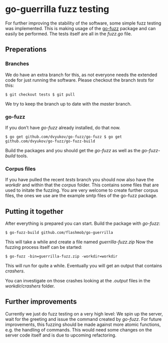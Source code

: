 # go-guerrilla fuzz testing

For further improving the stability of the software, some simple fuzz testing was implemented.
This is making usage of the [go-fuzz](https://github.com/dvyukov/go-fuzz) package and can easily be performed.
The tests itself are all in the *fuzz.go* file.

## Preperations

### Branches

We do have an extra branch for this, as not everyone needs the extended code for just running the software.
Please checkout the branch *tests* for this:

`$ git checkout tests
$ git pull`

We try to keep the branch up to date with the *master* branch.

### go-fuzz

If you don’t have *go-fuzz* already installed, do that now.

`$ go get github.com/dvyukov/go-fuzz/go-fuzz
$ go get github.com/dvyukov/go-fuzz/go-fuzz-build`

Build the packages and you should get the *go-fuzz* as well as the *go-fuzz-build* tools.

### Corpus files

If you have pulled the recent *tests* branch you should now also have the *workdir* and within that
the *corpus* folder. This contains some files that are used to initate the fuzzing.
You are very welcome to create further corpus files, the ones we use are the example smtp files of the
go-fuzz package.

## Putting it together

After everything is prepared you can start. Build the package with *go-fuzz*:

`$ go-fuzz-build github.com/flashmob/go-guerrilla`

This will take a while and create a file named *guerrilla-fuzz.zip*
Now the fuzzing process itself can be started:

`$ go-fuzz -bin=guerrilla-fuzz.zip -workdir=workdir`

This will run for quite a while. Eventually you will get an output that contains *crashers*.

You can investigate on those crashes looking at the *.output* files in the *workdir/crashers* folder.

## Further improvements

Currently we just do fuzz testing on a very high level: We spin up the server, wait for the greeting
and issue the command created by *go-fuzz*. For future improvements, this fuzzing should be made against
more atomic functions, e.g. the handling of commands. This would need some changes on the server code
itself and is due to upcoming refactoring.

